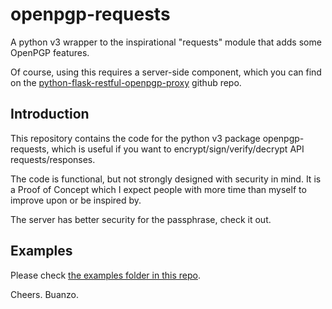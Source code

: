# openpgp-requests
A python v3 wrapper to the inspirational "requests" module that adds some OpenPGP features.

Of course, using this requires a server-side component, which you can find
on the [python-flask-restful-openpgp-proxy](https://github.com/buanzo/python-http-openpgp-api-tools/tree/master/python-flask-restful-openpgp-proxy)
github repo.

## Introduction

This repository contains the code for the python v3 package
openpgp-requests, which is useful if you want to encrypt/sign/verify/decrypt
API requests/responses.

The code is functional, but not strongly designed with security in mind.  It
is a Proof of Concept which I expect people with more time than myself to
improve upon or be inspired by.

The server has better security for the passphrase, check it out.

## Examples

Please check [the examples folder in this repo](https://github.com/buanzo/openpgp-requests/tree/master/examples).

Cheers.
Buanzo.

